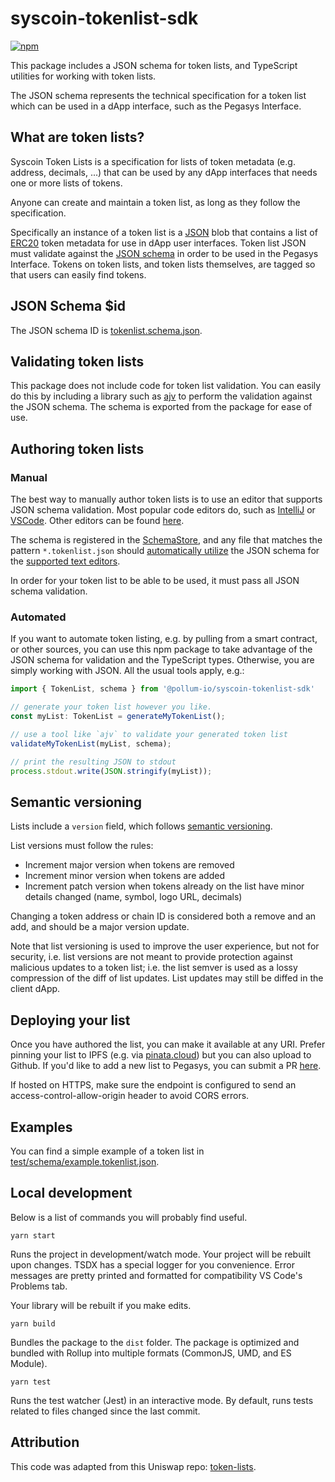 # syscoin-tokenlist-sdk

[![npm](https://img.shields.io/npm/v/@pollum-io/syscoin-tokenlist-sdk)](https://unpkg.com/@pollum-io/psyscoin-tokenlist-sdk@latest/)

This package includes a JSON schema for token lists, and TypeScript utilities for working with token lists.

The JSON schema represents the technical specification for a token list which can be used in a dApp interface, such as the Pegasys Interface.

## What are token lists?

Syscoin Token Lists is a specification for lists of token metadata (e.g. address, decimals, ...) that can be used by any dApp interfaces that needs one or more lists of tokens.

Anyone can create and maintain a token list, as long as they follow the specification.

Specifically an instance of a token list is a [JSON](https://www.json.org/json-en.html) blob that contains a list of 
[ERC20](https://github.com/ethereum/eips/issues/20) token metadata for use in dApp user interfaces.
Token list JSON must validate against the [JSON schema](https://json-schema.org/) in order to be used in the Pegasys Interface.
Tokens on token lists, and token lists themselves, are tagged so that users can easily find tokens.

## JSON Schema $id

The JSON schema ID is [tokenlist.schema.json](https://github.com/pollum-io/syscoin-tokenlist-sdk/blob/master/tokenlist.schema.json).

## Validating token lists

This package does not include code for token list validation. You can easily do this by including a library such as 
[ajv](https://ajv.js.org/) to perform the validation against the JSON schema. The schema is exported from the package
for ease of use.

## Authoring token lists

### Manual

The best way to manually author token lists is to use an editor that supports JSON schema validation. Most popular
code editors do, such as [IntelliJ](https://www.jetbrains.com/help/idea/json.html#ws_json_schema_add_custom) or 
[VSCode](https://code.visualstudio.com/docs/languages/json#_json-schemas-and-settings). Other editors
can be found [here](https://json-schema.org/implementations.html#editors).

The schema is registered in the [SchemaStore](https://github.com/SchemaStore/schemastore), and any file that matches
the pattern `*.tokenlist.json` should 
[automatically utilize](https://www.jetbrains.com/help/idea/json.html#ws_json_using_schemas) 
the JSON schema for the [supported text editors](https://www.schemastore.org/json/#editors).

In order for your token list to be able to be used, it must pass all JSON schema validation.

### Automated

If you want to automate token listing, e.g. by pulling from a smart contract, or other sources, you can use this
npm package to take advantage of the JSON schema for validation and the TypeScript types.
Otherwise, you are simply working with JSON. All the usual tools apply, e.g.:

```typescript
import { TokenList, schema } from '@pollum-io/syscoin-tokenlist-sdk'

// generate your token list however you like.
const myList: TokenList = generateMyTokenList();

// use a tool like `ajv` to validate your generated token list
validateMyTokenList(myList, schema);

// print the resulting JSON to stdout
process.stdout.write(JSON.stringify(myList));
```

## Semantic versioning

Lists include a `version` field, which follows [semantic versioning](https://semver.org/).

List versions must follow the rules:

- Increment major version when tokens are removed
- Increment minor version when tokens are added
- Increment patch version when tokens already on the list have minor details changed (name, symbol, logo URL, decimals)

Changing a token address or chain ID is considered both a remove and an add, and should be a major version update.

Note that list versioning is used to improve the user experience, but not for security, i.e. list versions are not meant
to provide protection against malicious updates to a token list; i.e. the list semver is used as a lossy compression
of the diff of list updates. List updates may still be diffed in the client dApp.

## Deploying your list

Once you have authored the list, you can make it available at any URI. Prefer pinning your list to IPFS 
(e.g. via [pinata.cloud](https://pinata.cloud)) but you can also upload to Github. If you'd like to add a new list to Pegasys, you can submit a PR [here](https://github.com/pollum-io/pegasys-tokenlists).

If hosted on HTTPS, make sure the endpoint is configured to send an access-control-allow-origin header to avoid CORS errors.

## Examples

You can find a simple example of a token list in [test/schema/example.tokenlist.json](test/schema/example.tokenlist.json).

## Local development

Below is a list of commands you will probably find useful.

```yarn start```

Runs the project in development/watch mode. Your project will be rebuilt upon changes. 
TSDX has a special logger for you convenience. Error messages are pretty printed and formatted for compatibility VS Code's Problems tab.

Your library will be rebuilt if you make edits.

```yarn build```

Bundles the package to the `dist` folder.
The package is optimized and bundled with Rollup into multiple formats (CommonJS, UMD, and ES Module).

```yarn test```

Runs the test watcher (Jest) in an interactive mode.
By default, runs tests related to files changed since the last commit.

## Attribution
This code was adapted from this Uniswap repo: [token-lists](https://github.com/Uniswap/token-lists).
